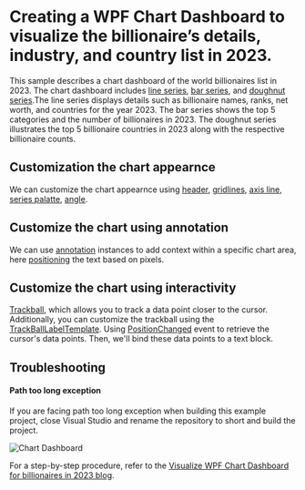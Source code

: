 # Creating a WPF Chart Dashboard to visualize the billionaire’s details, industry, and country list in 2023.

This sample describes a chart dashboard of the world billionaires list in 2023. The chart dashboard includes [line series](https://help.syncfusion.com/wpf/charts/seriestypes/lineandstepline#line-chart), [bar series](https://help.syncfusion.com/wpf/charts/seriestypes/columnandbar#bar-chart), and [doughnut series](https://help.syncfusion.com/wpf/charts/seriestypes/pieanddoughnut#doughnut-chart).The line series displays details such as billionaire names, ranks, net worth, and countries for the year 2023. The bar series shows the top 5 categories and the number of billionaires in 2023. The doughnut series illustrates the top 5 billionaire countries in 2023 along with the respective billionaire counts.

## Customization the chart appearnce
We can customize the chart appearnce using [header](https://help.syncfusion.com/wpf/charts/header), [gridlines](https://help.syncfusion.com/wpf/charts/axis#grid-lines), [axis line](https://help.syncfusion.com/wpf/charts/axis#axisline), [series palatte](https://help.syncfusion.com/wpf/charts/appearance#palettes), [angle](https://help.syncfusion.com/wpf/charts/axis#axis-labels).

## Customize the chart using annotation
We can use [annotation](https://help.syncfusion.com/wpf/charts/annotations) instances to add context within a specific chart area, here [positioning](https://help.syncfusion.com/wpf/charts/annotations#positioning-the-annotation) the text based on pixels.

## Customize the chart using interactivity
[Trackball](https://help.syncfusion.com/wpf/charts/interactive-features/trackball), which allows you to track a data point closer to the cursor. Additionally, you can customize the trackball using the [TrackBallLabelTemplate](https://help.syncfusion.com/cr/wpf/Syncfusion.UI.Xaml.Charts.ChartSeriesBase.html#Syncfusion_UI_Xaml_Charts_ChartSeriesBase_TrackBallLabelTemplate). Using [PositionChanged](https://help.syncfusion.com/cr/wpf/Syncfusion.UI.Xaml.Charts.ChartTrackBallBehavior.html#Syncfusion_UI_Xaml_Charts_ChartTrackBallBehavior_PositionChanged) event to retrieve the cursor's data points. Then, we'll bind these data points to a text block.

## Troubleshooting
#### Path too long exception
If you are facing path too long exception when building this example project, close Visual Studio and rename the repository to short and build the project.

![Chart Dashboard](https://github.com/SyncfusionExamples/Creating-billionaires-chart-dashboard-using-WPF-chart-controls/assets/102796134/14b3e1f4-56e8-409f-bcee-682b1c084fb8)

For a step-by-step procedure, refer to the [Visualize WPF Chart Dashboard for billionaires in 2023 blog]().


